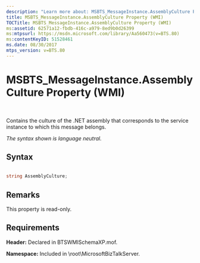 ```yaml
---
description: "Learn more about: MSBTS_MessageInstance.AssemblyCulture Property (WMI)"
title: MSBTS_MessageInstance.AssemblyCulture Property (WMI)
TOCTitle: MSBTS_MessageInstance.AssemblyCulture Property (WMI)
ms:assetid: 62571a12-fbdb-416c-a979-8ed9b0d26399
ms:mtpsurl: https://msdn.microsoft.com/library/Aa560473(v=BTS.80)
ms:contentKeyID: 51528461
ms.date: 08/30/2017
mtps_version: v=BTS.80
---
```


# MSBTS\_MessageInstance.AssemblyCulture Property (WMI)

 

Contains the culture of the .NET assembly that corresponds to the service instance to which this message belongs.

*The syntax shown is language neutral.*

## Syntax

```C#
  
string AssemblyCulture;  
```

## Remarks

This property is read-only.

## Requirements

**Header:** Declared in BTSWMISchemaXP.mof.

**Namespace:** Included in \\root\\MicrosoftBizTalkServer.

